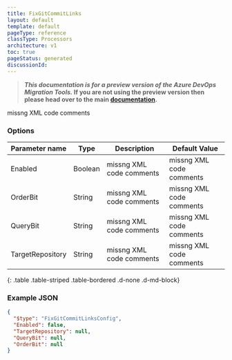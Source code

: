 ```yaml
---
title: FixGitCommitLinks
layout: default
template: default
pageType: reference
classType: Processors
architecture: v1
toc: true
pageStatus: generated
discussionId: 
---
```



>**_This documentation is for a preview version of the Azure DevOps Migration Tools._ If you are not using the preview version then please head over to the main [documentation](https://nkdagility.com/docs/azure-devops-migration-tools).**

missng XML code comments

### Options

| Parameter name         | Type    | Description                              | Default Value                            |
|------------------------|---------|------------------------------------------|------------------------------------------|
| Enabled | Boolean | missng XML code comments | missng XML code comments |
| OrderBit | String | missng XML code comments | missng XML code comments |
| QueryBit | String | missng XML code comments | missng XML code comments |
| TargetRepository | String | missng XML code comments | missng XML code comments |

{: .table .table-striped .table-bordered .d-none .d-md-block}

### Example JSON

```JSON
{
  "$type": "FixGitCommitLinksConfig",
  "Enabled": false,
  "TargetRepository": null,
  "QueryBit": null,
  "OrderBit": null
}
```